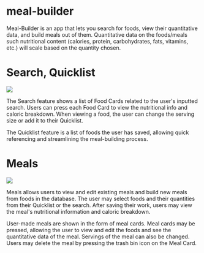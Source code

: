 # meal-builder
Meal-Builder is an app that lets you search for foods, view their quantitative data, and build meals out of them. 
Quantitative data on the foods/meals such nutritional content (calories, protein, carbohydrates, fats, vitamins, etc.) will scale based on the quantity chosen. 

# Search, Quicklist
![](https://github.com/zeitk/meal-builder/blob/master/search_and_quicklist_example.gif)

The Search feature shows a list of Food Cards related to the user's inputted search. Users can press each Food Card to view the nutritional info and caloric breakdown. 
When viewing a food, the user can change the serving size or add it to their Quicklist. 

The Quicklist feature is a list of foods the user has saved, allowing quick referencing and streamlining the meal-building process.

# Meals
![](https://github.com/zeitk/meal-builder/blob/master/meal_builder_example.gif)

Meals allows users to view and edit existing meals and build new meals from foods in the database. The user may select foods and their quantities from their Quicklist or the search.
After saving their work, users may view the meal's nutritional information and caloric breakdown.

User-made meals are shown in the form of meal cards. Meal cards may be pressed, allowing the user to view and edit the foods
and see the quantitative data of the meal. Servings of the meal can also be changed. Users may delete the meal by pressing the trash bin icon on the Meal Card.
